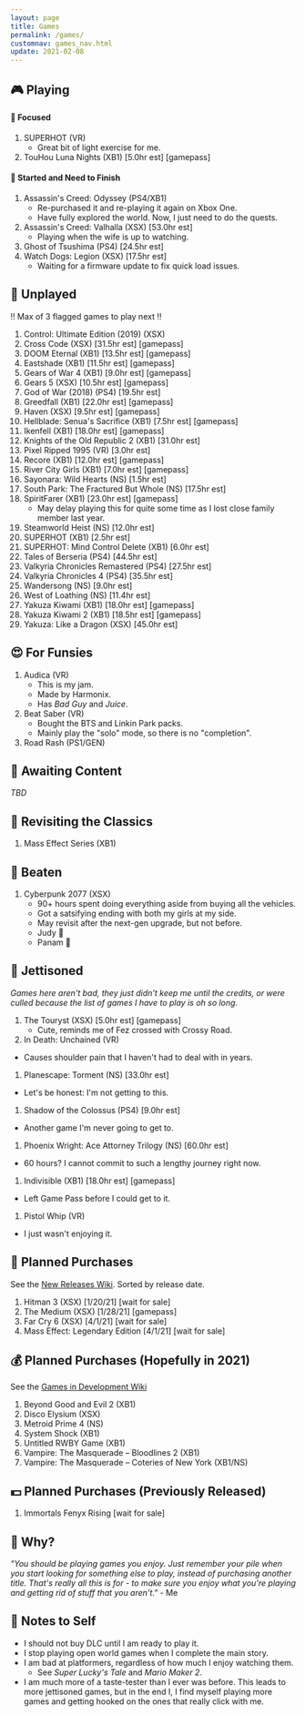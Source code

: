 ```yaml
---
layout: page
title: Games
permalink: /games/
customnav: games_nav.html
update: 2021-02-08
---
```


<a name='currently-playing'></a>
<!-- playing:start -->

## :video_game: Playing

#### :eyes: Focused

1. SUPERHOT (VR)
   * Great bit of light exercise for me.
1. TouHou Luna Nights (XB1) [5.0hr est] [gamepass]

#### :traffic_light: Started and Need to Finish

1. Assassin's Creed: Odyssey (PS4/XB1)
   * Re-purchased it and re-playing it again on Xbox One.
   * Have fully explored the world. Now, I just need to do the quests.
1. Assassin's Creed: Valhalla (XSX) [53.0hr est]
   * Playing when the wife is up to watching.
1. Ghost of Tsushima (PS4) [24.5hr est]
1. Watch Dogs: Legion (XSX) [17.5hr est]
   * Waiting for a firmware update to fix quick load issues.

<!-- playing:end -->
<a name='unplayed'></a>
<!-- unplayed:start -->

## :space_invader: Unplayed

:bangbang: Max of 3 flagged games to play next :bangbang:

1. Control: Ultimate Edition (2019) (XSX)
1. Cross Code (XSX) [31.5hr est] [gamepass]
1. DOOM Eternal (XB1) [13.5hr est] [gamepass]
1. Eastshade (XB1) [11.5hr est] [gamepass]
1. Gears of War 4 (XB1) [9.0hr est] [gamepass]
1. Gears 5 (XSX) [10.5hr est] [gamepass]
1. God of War (2018) (PS4) [19.5hr est]
1. Greedfall (XB1) [22.0hr est] [gamepass]
1. Haven (XSX) [9.5hr est] [gamepass]
1. Hellblade: Senua's Sacrifice (XB1) [7.5hr est] [gamepass]
1. Ikenfell (XB1) [18.0hr est] [gamepass]
1. Knights of the Old Republic 2 (XB1) [31.0hr est]
1. Pixel Ripped 1995 (VR) [3.0hr est]
1. Recore (XB1) [12.0hr est] [gamepass]
1. River City Girls (XB1) [7.0hr est] [gamepass]
1. Sayonara: Wild Hearts (NS) [1.5hr est]
1. South Park: The Fractured But Whole (NS) [17.5hr est]
1. SpiritFarer (XB1) [23.0hr est] [gamepass]
   * May delay playing this for quite some time as I lost close family member last year.
1. Steamworld Heist (NS) [12.0hr est]
1. SUPERHOT (XB1) [2.5hr est]
1. SUPERHOT: Mind Control Delete (XB1) [6.0hr est]
1. Tales of Berseria (PS4) [44.5hr est]
1. Valkyria Chronicles Remastered (PS4) [27.5hr est]
1. Valkyria Chronicles 4 (PS4) [35.5hr est]
1. Wandersong (NS) [9.0hr est]
1. West of Loathing (NS) [11.4hr est]
1. Yakuza Kiwami (XB1) [18.0hr est] [gamepass]
1. Yakuza Kiwami 2 (XB1) [18.5hr est] [gamepass]
1. Yakuza: Like a Dragon (XSX) [45.0hr est]

<!-- unplayed:end -->

<a name='for-fun'></a>
<!-- for-fun:start -->

## :heart_eyes: For Funsies

1. Audica (VR)
   * This is my jam.
   * Made by Harmonix.
   * Has _Bad Guy_ and _Juice_.
1. Beat Saber (VR)
   * Bought the BTS and Linkin Park packs.
   * Mainly play the "solo" mode, so there is no "completion".
1. Road Rash (PS1/GEN)

<!-- for-fun:end -->

<a name='awaiting-content'></a>
<!-- awaiting-content:start -->

## :calendar: Awaiting Content

_TBD_

<!-- awaiting-content:end -->

<a name='undecided'>
<!-- undecided:start -->

<!-- undecided:end -->

<a name='revisited'></a>
<!-- revisited:start -->

## :repeat: Revisiting the Classics

1. Mass Effect Series (XB1)

<!-- revisited:end -->

<a name='beaten'></a>
<!-- beaten:start -->

## :checkered_flag: Beaten

1. Cyberpunk 2077 (XSX)
   * 90+ hours spent doing everything aside from buying all the vehicles.
   * Got a satsifying ending with both my girls at my side.
   * May revisit after the next-gen upgrade, but not before.
   * Judy :sparkling_heart:
   * Panam :sparkling_heart:

<!-- beaten:end -->

<a name='jettisoned'></a>
<!-- jettisoned:start -->

## :rocket: Jettisoned

_Games here aren't bad, they just didn't keep me until the credits, or were culled because the list
of games I have to play is oh so long._

1. The Touryst (XSX) [5.0hr est] [gamepass]
   * Cute, reminds me of Fez crossed with Crossy Road.
1. In Death: Unchained (VR)
  * Causes shoulder pain that I haven't had to deal with in years.
1. Planescape: Torment (NS) [33.0hr est]
  * Let's be honest: I'm not getting to this.
1. Shadow of the Colossus (PS4) [9.0hr est]
  * Another game I'm never going to get to.
1. Phoenix Wright: Ace Attorney Trilogy (NS) [60.0hr est]
  * 60 hours? I cannot commit to such a lengthy journey right now.
1. Indivisible (XB1) [18.0hr est] [gamepass]
  * Left Game Pass before I could get to it.
1. Pistol Whip (VR)
  * I just wasn't enjoying it.

<!-- jettisoned:end -->
<a name='planned-purchases'></a>
<!-- planned-purchases:start -->

## :money_with_wings: Planned Purchases 

See the [New Releases Wiki][new-releases]. Sorted by release date.

1. Hitman 3 (XSX) [1/20/21] [wait for sale]
1. The Medium (XSX) [1/28/21] [gamepass]
1. Far Cry 6 (XSX) [4/1/21] [wait for sale]
1. Mass Effect: Legendary Edition [4/1/21] [wait for sale]

## :moneybag: Planned Purchases (Hopefully in 2021)

See the [Games in Development Wiki][games-in-development]

1. Beyond Good and Evil 2 (XB1)
1. Disco Elysium (XSX)
1. Metroid Prime 4 (NS)
1. System Shock (XB1)
1. Untitled RWBY Game (XB1)
1. Vampire: The Masquerade – Bloodlines 2 (XB1)
1. Vampire: The Masquerade – Coteries of New York (XB1/NS)

## :dollar: Planned Purchases (Previously Released)

1. Immortals Fenyx Rising [wait for sale]

<!-- planned-purchases:end -->

<a name='why'>

## :thought_balloon: Why?

_"You should be playing games you enjoy. Just remember your pile when you start
looking for something else to play, instead of purchasing another title. That's
really all this is for - to make sure you enjoy what you're playing and getting
rid of stuff that you aren't."_ - Me

<a name='notes-to-self'>

## :memo: Notes to Self

+ I should not buy DLC until I am ready to play it.
+ I stop playing open world games when I complete the main story.
+ I am bad at platformers, regardless of how much I enjoy watching them.
  - See _Super Lucky's Tale_ and _Mario Maker 2_.
+ I am much more of a taste-tester than I ever was before. This leads to more jettisoned games, but
  in the end I, I find myself playing more games and getting hooked on the ones that really click
  with me.

[new-releases]: https://en.wikipedia.org/wiki/2021_in_video_gaming#Game_releases
[games-in-development]: https://en.wikipedia.org/wiki/List_of_video_games_in_development
[notes-to-self]: #notes-to-self
[currently-playing]: #currently-playing
[awaiting-content]: #awaiting-content
[undecided]: #undecided
[unplayed]: #unplayed
[beaten]: #beaten
[jettisoned]: #jettisoned
[why]: #why
[for-fun]: #for-fun
[planned-purchases]: #planned-purchases
